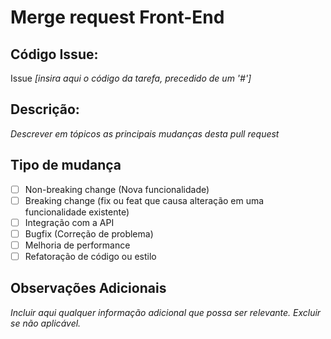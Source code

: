 # Merge request Front-End

## Código Issue:

Issue _[insira aqui o código da tarefa, precedido de um '#']_

## Descrição:

_Descrever em tópicos as principais mudanças desta pull request_

## Tipo de mudança

- [ ] Non-breaking change (Nova funcionalidade)
- [ ] Breaking change (fix ou feat que causa alteração em uma funcionalidade existente)
- [ ] Integração com a API
- [ ] Bugfix (Correção de problema)
- [ ] Melhoria de performance
- [ ] Refatoração de código ou estilo

## Observações Adicionais

_Incluir aqui qualquer informação adicional que possa ser relevante. Excluir se não aplicável._
